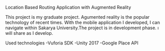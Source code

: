 Location Based Routing Application with Augmented Reality

This project is my graduate project. Agumented reality is the popular technology of recent times. With the mobile application I developed, I can navigate within Sakarya University.The project is in development phase. ı will share as I develop. 

Used technologies
-Vuforia SDK
-Unity 2017
-Google Place API

